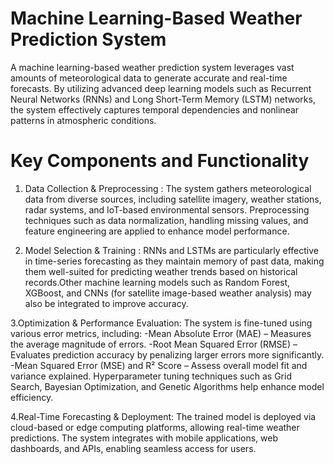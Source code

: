 # Machine Learning-Based Weather Prediction System
A machine learning-based weather prediction system leverages vast amounts of meteorological data to generate accurate and real-time forecasts. By utilizing advanced deep learning models such as Recurrent Neural Networks (RNNs) and Long Short-Term Memory (LSTM) networks, the system effectively captures temporal dependencies and nonlinear patterns in atmospheric conditions.

# Key Components and Functionality

1. Data Collection & Preprocessing :
The system gathers meteorological data from diverse sources, including satellite imagery, weather stations, radar systems, and IoT-based environmental sensors.
Preprocessing techniques such as data normalization, handling missing values, and feature engineering are applied to enhance model performance.

2. Model Selection & Training :
RNNs and LSTMs are particularly effective in time-series forecasting as they maintain memory of past data, making them well-suited for predicting weather trends based on historical records.Other machine learning models such as Random Forest, XGBoost, and CNNs (for satellite image-based weather analysis) may also be integrated to improve accuracy.

3.Optimization & Performance Evaluation:
The system is fine-tuned using various error metrics, including:
-Mean Absolute Error (MAE) – Measures the average magnitude of errors.
-Root Mean Squared Error (RMSE) – Evaluates prediction accuracy by penalizing larger errors more significantly.
-Mean Squared Error (MSE) and R² Score – Assess overall model fit and variance explained.
Hyperparameter tuning techniques such as Grid Search, Bayesian Optimization, and Genetic Algorithms help enhance model efficiency.

4.Real-Time Forecasting & Deployment:
The trained model is deployed via cloud-based or edge computing platforms, allowing real-time weather predictions.
The system integrates with mobile applications, web dashboards, and APIs, enabling seamless access for users.
